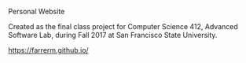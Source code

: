 Personal Website

Created as the final class project for Computer Science 412, Advanced Software Lab, during Fall 2017 at San Francisco State University.

https://farrerm.github.io/
